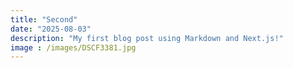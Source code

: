 ```yaml
---
title: "Second"
date: "2025-08-03"
description: "My first blog post using Markdown and Next.js!"
image : /images/DSCF3381.jpg
---
```




